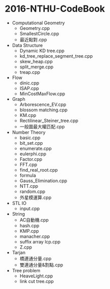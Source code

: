 # 2016-NTHU-CodeBook

- Computational Geometry
  - Geometry.cpp
  - SmallestCircle.cpp
  - 最近點對.cpp
- Data Structure
  - Dynamic KD tree.cpp
  - kd_tree_replace_segment_tree.cpp
  - skew_heap.cpp
  - split_merge.cpp
  - treap.cpp
- Flow
  - dinic.cpp
  - ISAP.cpp
  - MinCostMaxFlow.cpp
- Graph
  - Arborescence_EV.cpp
  - blossom matching.cpp
  - KM.cpp
  - Rectilinear_Steiner_tree.cpp
  - 一般圖最大權匹配.cpp
- Number Theory
  - basic.cpp
  - bit_set.cpp
  - enumerate.cpp
  - eulerphi.cpp
  - Factor.cpp
  - FFT.cpp
  - find_real_root.cpp
  - formula
  - Gauss_Elimination.cpp
  - NTT.cpp
  - random.cpp
  - 外星模運算.cpp
- STL IO
  - input.cpp
- String
  - AC自動機.cpp
  - hash.cpp
  - KMP.cpp
  - manacher.cpp
  - suffix array lcp.cpp
  - Z.cpp
- Tarjan
  - 橋連通分量.cpp
  - 雙連通分量&割點.cpp
- Tree problem
  - HeaveLight.cpp
  - link cut tree.cpp
